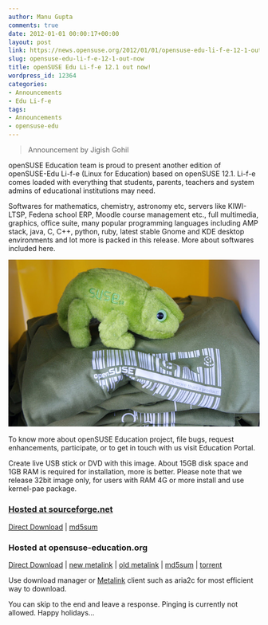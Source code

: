 ```yaml
---
author: Manu Gupta
comments: true
date: 2012-01-01 00:00:17+00:00
layout: post
link: https://news.opensuse.org/2012/01/01/opensuse-edu-li-f-e-12-1-out-now/
slug: opensuse-edu-li-f-e-12-1-out-now
title: openSUSE Edu Li-f-e 12.1 out now!
wordpress_id: 12364
categories:
- Announcements
- Edu Li-f-e
tags:
- Announcements
- opensuse-edu
---
```


<blockquote>Announcement by Jigish Gohil</blockquote>


openSUSE Education team is proud to present another edition of openSUSE-Edu Li-f-e (Linux for Education) based on openSUSE 12.1. Li-f-e comes loaded with everything that students, parents, teachers and system admins of educational institutions may need.

Softwares for mathematics, chemistry, astronomy etc, servers like KIWI-LTSP, Fedena school ERP, Moodle course management etc., full multimedia, graphics, office suite, many popular programming languages including AMP stack, java, C, C++, python, ruby, latest stable Gnome and KDE desktop environments and lot more is packed in this release. More about softwares included here.

[![Geeko goodies](/wp-content/uploads/2011/11/DSC04361.jpg)](//news.opensuse.org/2011/11/15/join-or-organize-opensuse-12-1-launch-parties/dsc04361/)

To know more about openSUSE Education project, file bugs, request enhancements, participate, or to get in touch with us visit Education Portal.

Create live USB stick or DVD with this image. About 15GB disk space and 1GB RAM is required for installation, more is better. Please note that we release 32bit image only, for users with RAM 4G or more install and use kernel-pae package.


### [Hosted at sourceforge.net](https://sourceforge.net/projects/opensuse-edu/)


[Direct Download](//sourceforge.net/projects/opensuse-edu/files/download/ISOs/openSUSE-Edu-li-f-e-12.1-latest-i686.iso/download) | [md5sum](//sourceforge.net/projects/opensuse-edu/files/download/ISOs/openSUSE-Edu-li-f-e-12.1-latest-i686.iso.md5/download)


### Hosted at opensuse-education.org


[Direct Download](//www.opensuse-education.org/download/ISOs/openSUSE-Edu-li-f-e-12.1-latest-i686.iso) | [new metalink](//www.opensuse-education.org/download/ISOs/openSUSE-Edu-li-f-e-12.1-1-i686.iso.meta4) | [old metalink](//www.opensuse-education.org/download/ISOs/openSUSE-Edu-li-f-e-12.1-1-i686.iso.metalink) | [md5sum](//www.opensuse-education.org/download/ISOs/openSUSE-Edu-li-f-e-12.1-latest-i686.iso.md5) | [torrent](//www.opensuse-education.org/download/ISOs/openSUSE-Edu-li-f-e-12.1-latest-i686.iso.torrent)

Use download manager or [Metalink](//en.opensuse.org/SDB:Metalink) client such as aria2c for most efficient way to download.

You can skip to the end and leave a response. Pinging is currently not allowed.
Happy holidays…
